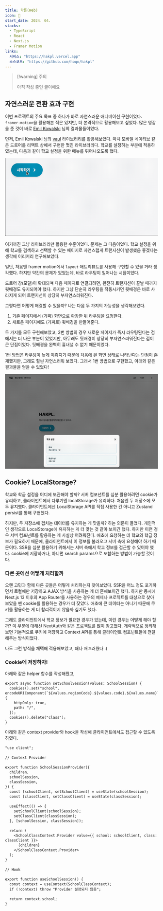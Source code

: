 ```yaml
---
title: 학플(Web)
icon: 🏫
start_date: 2024. 04.
stacks:
  - TypeScript
  - React
  - Next.js
  - Framer Motion
links:
  서비스: "https://hakpl.vercel.app"
  소스코드: "https://github.com/hoqn/hakpl"
---
```


> [!warning] 주의
>
> 아직 작성 중인 글이에요

## 자연스러운 전환 효과 구현

이번 프로젝트의 주요 목표 중 하나가 바로 자연스러운 애니메이션 구현이었다. `framer-motion`을 활용해본 적은 있지만, 더 본격적으로 활용해보고 싶었다. 많은 영감을 준 것이 바로 [Emil Kowalski](https://emilkowal.ski) 님의 결과물들이었다.

먼저, Emil Kowalski 님의 [vaul](https://vaul.emilkowal.ski/) 라이브러리를 활용해보았다. 마치 모바일 네이티브 같은 드로어를 리액트 상에서 구현한 멋진 라이브러리다. 학교를 설정하는 부분에 적용하였는데, 다음과 같이 학교 설정을 위한 메뉴를 튀어나오도록 했다.

![](./hakpl/1-1.gif)

여기까진 그냥 라이브러리만 활용한 수준이었다. 문제는 그 다음이었다. 학교 설정을 위해 학교를 검색하고 선택할 수 있는 페이지로 자연스럽게 트랜지션이 발생했음 좋겠다는 생각에 이리저리 연구해보았다.

일단, 처음엔 framer motion에서 `layout` 애트리뷰트를 사용해 구현할 수 있을 거라 생각했다. 하지만 약간의 문제가 있었는데, 바로 라우팅이 일어나는 시점이었다.

드로어 창(모달)이 확대되며 다음 페이지로 연결되려면, 완전히 트랜지션이 끝날 때까지 뒷배경도 유지되어야 했다. 하지만 그냥 단순히 라우팅을 작동시키면 뒷배경은 바로 사라지게 되어 트랜지션이 상당히 부자연스러워진다.

그렇다면 어떻게 해결할 수 있을까? 나는 다음 두 가지의 가능성을 생각해보았다.

1. 기존 페이지에서 (가짜) 화면으로 확장한 뒤 라우팅을 요청한다.
2. 새로운 페이지에도 (가짜로) 뒷배경을 만들어준다.

두 가지를 모두 구현해보았고, 2번 방법의 경우 새로운 페이지가 즉시 라우팅된다는 점에서는 더 나은 부분이 있었지만, 아무래도 뒷배경이 상당히 부자연스러워진다는 점이 큰 단점이었다. 뒷배경을 완벽히 흉내낼 수 없기 때문이었다.

1번 방법은 라우팅이 늦게 이뤄지기 때문에 처음에 흰 화면 상태로 나타난다는 단점이 존재했지만, 그래도 훨씬 자연스러워 보였다. 그래서 1번 방법으로 구현했고, 아래와 같은 결과물을 얻을 수 있었다!

![](./hakpl/1-2.gif)

## Cookie? LocalStorage?

학교와 학급 설정을 어디에 보관해야 할까? 서버 컴포넌트를 십분 활용하려면 cookie가 유리하고, 클라이언트에서 다루기엔 localStorage가 유리하다. 처음엔 두 저장소에 모두 유지했다. 클라이언트에선 LocalStorage API를 직접 사용한 건 아니고 Zustand persist를 통해 구현했다.

하지만, 두 저장소에 겹치는 데이터를 유지하는 게 맞을까? 하는 의문이 들었다. 개인적인 생각으로 LocalStorage에 유지하는 게 더 맞는 것 같아 보이긴 했다. 하지만 이런 경우 서버 컴포넌트를 활용하는 게 사실상 어려워진다. 애초에 요청하는 데 학교와 학급 정보가 필요하기 때문에, 클라이언트에서 이 정보를 불러오고 서버 측에 요청해야 하기 때문이다. SSR을 십분 활용하기 위해서는 서버 측에서 학교 정보를 접근할 수 있어야 했다. cookie에 저장하거나, 아니면 search params으로 포함하는 방법이 가능할 것이다.

### 다른 곳에선 어떻게 처리할까

오랜 고민과 함께 다른 곳들은 어떻게 처리하는지 찾아보았다. SSR을 어느 정도 포기하면서 로컬에만 저장하고 AJAX 방식을 사용하는 게 더 흔해보이긴 했다. 하지만 동시에 Next.js 13 이후의 App Router를 사용하는 경우의 예제나 프로젝트를 대상으로 찾아보았을 땐 cookie를 활용하는 경우가 더 잦았다. 애초에 큰 데이터는 아니기 때문에 쿠키를 활용하는 게 더 합리적이지 않을까 싶기도 했다.

그래도 클라이언트에서 학교 정보가 필요한 경우가 있는데, 이런 경우는 어떻게 해야 할까? 이 부분에 대해선 NextAuth와 같은 프로젝트를 많이 참고했다. 개략적으로 정리해보면 기본적으로 쿠키에 저장하고 Context API를 통해 클라이언트 컴포넌트들에 전달해주는 방식이었다.

나도 그런 방식을 채택해 적용해보았고, 꽤나 매끄러웠다 :)

### Cookie에 저장하자!

아래와 같은 helper 함수를 작성해줬고,

```tsx
export async function setSchoolSession(values: SchoolSession) {
  cookies().set("school", encodeURIComponent(`${values.regionCode}.${values.code}.${values.name}`), {
    httpOnly: true,
    path: "/",
  });
  cookies().delete("class");
}
```

아래와 같은 context provider와 hook을 작성해 클라이언트에서도 접근할 수 있도록 하였다.

```tsx
"use client";

// Context Provider

export function SchoolSessionProvider({
  children,
  schoolSession,
  classSession,
}) {
  const [schoolClient, setSchoolClient] = useState(schoolSession);
  const [classClient, setClassClient] = useState(classSession);

  useEffect(() => {
    setSchoolClient(schoolSession);
    setClassClient(classSession);
  }, [schoolSession, classSession]);

  return (
    <SchoolClassContext.Provider value={{ school: schoolClient, class: classClient }}>
      {children}
    </SchoolClassContext.Provider>
  );
}

// Hook

export function useSchoolSession() {
  const context = useContext(SchoolClassContext);
  if (!context) throw "Provider 설정되지 않음";

  return context.school;
}
````
